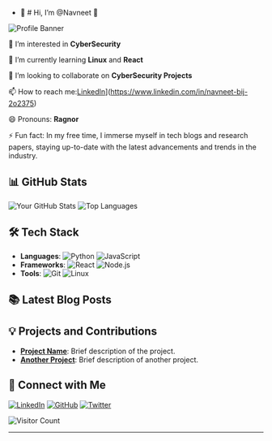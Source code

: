 - 👋 # Hi, I’m @Navneet 👋

![Profile Banner](https://via.placeholder.com/1200x300.png?text=Welcome+to+My+GitHub+Profile)

👀 I’m interested in **CyberSecurity**

🌱 I’m currently learning **Linux** and **React**

💞️ I’m looking to collaborate on **CyberSecurity Projects**

📫 How to reach me:[LinkedIn](https://www.linkedin.com/in/navneet-bij-2o2375)](https://www.linkedin.com/in/navneet-bij-2o2375)

😄 Pronouns: **Ragnor**

⚡ Fun fact: In my free time, I immerse myself in tech blogs and research papers, staying up-to-date with the latest advancements and trends in the industry.

## 📊 GitHub Stats

![Your GitHub Stats](https://github-readme-stats.vercel.app/api?username=your-github-username&show_icons=true&theme=radical)
![Top Languages](https://github-readme-stats.vercel.app/api/top-langs/?username=your-github-username&layout=compact&theme=radical)

## 🛠️ Tech Stack

- **Languages**: 
  ![Python](https://img.shields.io/badge/-Python-blue?style=flat&logo=python)
  ![JavaScript](https://img.shields.io/badge/-JavaScript-yellow?style=flat&logo=javascript)
- **Frameworks**: 
  ![React](https://img.shields.io/badge/-React-blue?style=flat&logo=react)
  ![Node.js](https://img.shields.io/badge/-Node.js-green?style=flat&logo=node.js)
- **Tools**: 
  ![Git](https://img.shields.io/badge/-Git-orange?style=flat&logo=git)
  ![Linux](https://img.shields.io/badge/-Linux-black?style=flat&logo=linux)

## 📚 Latest Blog Posts

<!-- BLOG-POST-LIST:START -->
<!-- BLOG-POST-LIST:END -->

## 💡 Projects and Contributions

- **[Project Name](project-url)**: Brief description of the project.
- **[Another Project](project-url)**: Brief description of another project.

## 🤝 Connect with Me

[![LinkedIn](https://img.shields.io/badge/LinkedIn-blue?style=flat&logo=linkedin)](your-linkedin-profile-url)
[![GitHub](https://img.shields.io/badge/GitHub-black?style=flat&logo=github)](your-github-profile-url)
[![Twitter](https://img.shields.io/badge/Twitter-blue?style=flat&logo=twitter)](your-twitter-profile-url)

![Visitor Count](https://komarev.com/ghpvc/?username=your-github-username&color=blue)

---



<!---
CnRagnor/CnRagnor is a ✨ special ✨ repository because its `README.md` (this file) appears on your GitHub profile.
You can click the Preview link to take a look at your changes.
--->
